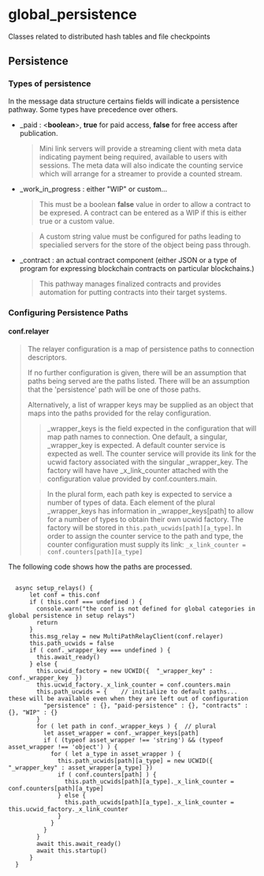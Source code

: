 # global_persistence

 Classes related to distributed hash tables and file checkpoints





## Persistence

### Types of persistence


In the message data structure certains fields will indicate a persistence pathway. Some types have precedence over others. 

* \_paid  : \<**boolean**\>, **true** for paid access, **false** for free access after publication.
	
	> Mini link servers will provide a streaming client with meta data indicating payment being required, available to users with sessions. The meta data will also indicate the counting service which will arrange for a streamer to provide a counted stream.

* \_work\_in\_progress : either "WIP" or custom...

	> This must be a boolean **false** value in order to allow a contract to be expresed. A contract can be entered as a WIP if this is either true or a custom value.
	
	> A custom string value must be configured for paths leading to specialied servers for the store of the object being pass through.
	
* \_contract : an actual contract component (either JSON or a type of program for expressing blockchain contracts on particular blockchains.)

	> This pathway manages finalized contracts and provides automation for putting contracts into their target systems.
	

### Configuring Persistence Paths

#### conf.relayer
> The relayer configuration is a map of persistence paths to connection descriptors.
> 
> If no further configuration is given, there will be an assumption that paths being served are the paths listed. There will be an assumption that the 'persistence' path will be one of those paths.
> 
> Alternatively, a list of wrapper keys may be supplied as an object that maps into the paths provided for the relay configuration.
> 
> > \_wrapper\_keys is the field expected in the configuration that will map path names to connection. One default, a singular, \_wrapper\_key is expected. A default counter service is expected as well. The counter service will provide its link for the ucwid factory associated with the singular \_wrapper_key. The factory will have have \_x\_link\_counter attached with the configuration value provided by conf.counters.main.
>
> > In the plural form, each path key is expected to service a number of types of data. Each element of the plural \_wrapper\_keys has information  in \_wrapper\_keys[path] to allow for a number of types to obtain their own ucwid factory. The factory will be stored in `this.path_ucwids[path][a_type]`. In order to assign the counter service to the path and type, the counter configuration must supply its link: `_x_link_counter = conf.counters[path][a_type]`

The following code shows how the paths are processed. 

```

  async setup_relays() {
      let conf = this.conf
      if ( this.conf === undefined ) {
        console.warn("the conf is not defined for global categories in global persistence in setup relays")
        return
      }
      this.msg_relay = new MultiPathRelayClient(conf.relayer)
      this.path_ucwids = false
      if ( conf._wrapper_key === undefined ) {
        this.await_ready()
      } else {
        this.ucwid_factory = new UCWID({  "_wrapper_key" : conf._wrapper_key  })
        this.ucwid_factory._x_link_counter = conf.counters.main
        this.path_ucwids = {    // initialize to default paths... these will be available even when they are left out of configuration
          "persistence" : {}, "paid-persistence" : {}, "contracts" : {}, "WIP" : {}
        }
        for ( let path in conf._wrapper_keys ) {  // plural
          let asset_wrapper = conf._wrapper_keys[path]
          if ( (typeof asset_wrapper !== 'string') && (typeof asset_wrapper !== 'object') ) {
            for ( let a_type in asset_wrapper ) {
              this.path_ucwids[path][a_type] = new UCWID({ "_wrapper_key" : asset_wrapper[a_type] })
              if ( conf.counters[path] ) {
                this.path_ucwids[path][a_type]._x_link_counter = conf.counters[path][a_type]
              } else {
                this.path_ucwids[path][a_type]._x_link_counter = this.ucwid_factory._x_link_counter
              }
            }  
          }
        }
        await this.await_ready()
        await this.startup()
      }
  }

```
	